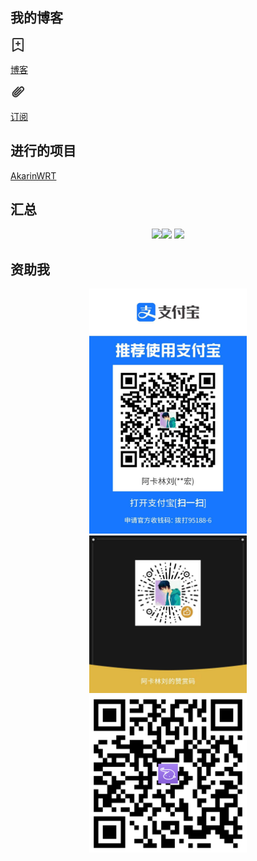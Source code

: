 ## 我的博客
<a href="https://www.akarinliu.com"><?xml version="1.0" encoding="UTF-8"?><svg width="24" height="24" viewBox="0 0 48 48" fill="none" xmlns="http://www.w3.org/2000/svg"><path d="M8 44L8 6C8 4.89543 8.89543 4 10 4H38C39.1046 4 40 4.89543 40 6V44L24 35.7273L8 44Z" fill="none" stroke="#333" stroke-width="4" stroke-linejoin="round"/><path d="M23.9497 13.9497L23.9497 25.9497" stroke="#333" stroke-width="4" stroke-linecap="round" stroke-linejoin="round"/><path d="M17.9497 19.9497L29.9497 19.9497" stroke="#333" stroke-width="4" stroke-linecap="round" stroke-linejoin="round"/></svg><p>博客</p></a>
<a href="https://www.akarinliu.com/feed"><?xml version="1.0" encoding="UTF-8"?><svg width="24" height="24" viewBox="0 0 48 48" fill="none" xmlns="http://www.w3.org/2000/svg"><path d="M24.7073 9.56521L9.85801 24.4145C6.34329 27.9292 6.34329 33.6277 9.85801 37.1424V37.1424C13.3727 40.6571 19.0712 40.6571 22.5859 37.1424L40.2636 19.4647C42.6067 17.1216 42.6067 13.3226 40.2636 10.9794V10.9794C37.9205 8.63628 34.1215 8.63628 31.7783 10.9794L14.1007 28.6571C12.9291 29.8287 12.9291 31.7282 14.1007 32.8997V32.8997C15.2722 34.0713 17.1717 34.0713 18.3433 32.8997L33.1925 18.0505" stroke="#333" stroke-width="4" stroke-linecap="round" stroke-linejoin="round"/></svg><p>订阅</p></a>
## 进行的项目 
[AkarinWRT](https://github.com/AkarinWRT)
<!---
AkarinLiu/AkarinLiu is a ✨ special ✨ repository because its `README.md` (this file) appears on your GitHub profile.
You can click the Preview link to take a look at your changes.
--->
## 汇总
<div align="center">
<img height="150px" src="https://github-readme-stats.vercel.app/api?username=AkarinLiu&hide_title=true&hide_border=true&show_icons=true&include_all_commits=true&line_height=21&bg_color=0,EC6C6C,FFD479,FFFC79,73FA79&theme=graywhite&locale=cn" /><img height="150px" src="https://github-readme-stats.vercel.app/api/top-langs/?username=AkarinLiu&hide_title=true&hide_border=true&layout=compact&bg_color=0,73FA79,73FDFF,D783FF&theme=graywhite&locale=cn" />
<img src="https://streak-stats.demolab.com/?user=AkarinLiu&locale=zh-cn&theme=dark&date_format=Y.n.j" />
</div>

## 资助我
<div align="center">

<img src="/alipay.jpg" width=50%>
<img src="/wechat.jpg" width=50%>
<a href="https://afdian.net/a/AkarinLiu"><img src="afdian.png" alt="爱发电" width=50%></a>
</div>
